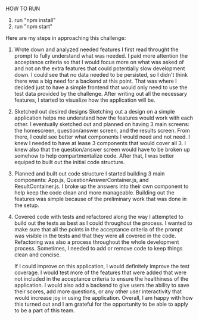 HOW TO RUN

1. run "npm install"
2. run "npm start"


Here are my steps in approaching this challenge:

1. Wrote down and analyzed needed features
    I first read throught the prompt to fully understand what was needed. I paid more attention the acceptance criteria so that I would focus more on what was asked of and not on the extra features that could potentially slow development down. I could see that no data needed to be persisted, so I didn't think there was a big need for a backend at this point. That was where I decided just to have a simple frontend that would only need to use the test data provided by the challenge. After writing out all the necessary features, I started to visualize how the application will be. 

2. Sketched out desired designs
    Sketching out a design on a simple application helps me understand how the features would work with each other. I eventually sketched out and planned on having 3 main screens: the homescreen, question/answer screen, and the results screen. From there, I could see better what components I would need and not need. I knew I needed to have at lease 3 components that would cover all 3. I knew also that the question/answer screen would have to be broken up somehow to help compartmentalize code. After that, I was better equiped to built out the initial code structure. 

3. Planned and built out code structure
    I started building 3 main components: App.js, QuestionAnswerContainer.js, and ResultContainer.js. I broke up the answers into their own component to help keep the code clean and more manageable. Building out the features was simple because of the preliminary work that was done in the setup. 

4. Covered code with tests and refactored along the way
    I attempted to build out the tests as best as I could throughout the process. I wanted to make sure that all the points in the acceptance criteria of the prompt was visible in the tests and that they were all covered in the code. Refactoring was also a process throughout the whole development process. Sometimes, I needed to add or remove code to keep things clean and concise.
    
    If I could improve on this application, I would definitely improve the test coverage. I would test more of the features that were added that were not included in the acceptance criteria to ensure the healthiness of the application. I would also add a backend to give users the ability to save their scores, add more questions, or any other user interactivity that would increase joy in using the application. Overall, I am happy with how this turned out and I am grateful for the opportunity to be able to apply to be a part of this team.
